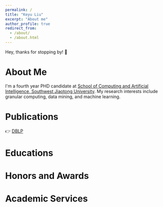 ```yaml
---
permalink: /
title: "Keyu Liu"
excerpt: "About me"
author_profile: true
redirect_from: 
  - /about/
  - /about.html
---
```


Hey, thanks for stopping by! 🥰

About Me
======
I'm a fourth year PHD candidate at [School of Computing and Artificial Intelligence, Southwest Jiaotong University](https://scai.swjtu.edu.cn/index.html). My research interests include granular computing, data mining, and machine learning.

Publications
======
👉 [DBLP](https://dblp.org/pid/205/0911.html)

Educations
======

Honors and Awards
======

Academic Services
======

